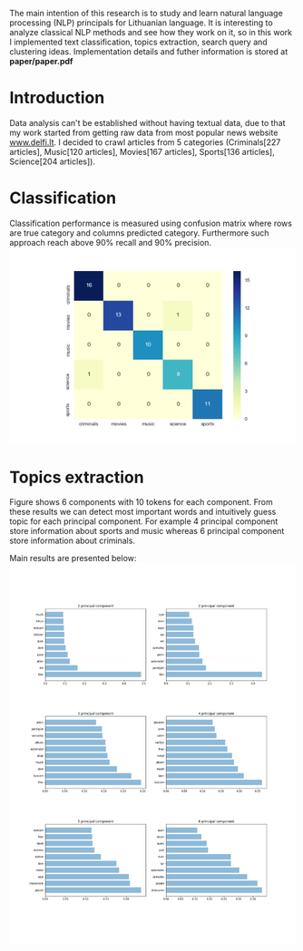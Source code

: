 The main intention of this research is to study and learn natural language processing (NLP) principals  for Lithuanian language. It is interesting to analyze classical NLP methods and see how they work on it, so in this work I implemented text classification, topics extraction, search query and clustering ideas. Implementation details and futher information is stored at **paper/paper.pdf**

# Introduction
Data analysis can't be established without having textual data, due to that my work started from getting raw data from most popular news website www.delfi.lt. I decided to crawl articles from 5 categories (Criminals[227 articles], Music[120 articles], Movies[167 articles], Sports[136 articles], Science[204 articles]).
# Classification

Classification performance is measured using confusion matrix where rows are
true category and columns predicted category. Furthermore such approach reach above 90% recall and 90% precision.
![GitHub Logo](/visualizations/confussion_matrix.png)

# Topics extraction
Figure shows 6 components with 10 tokens for each component. From these results we can detect most important words and intuitively guess topic for each principal component. For example 4 principal component store information about  sports and music whereas 6 principal component store information about criminals.

Main results are presented below:
![GitHub Logo](/visualizations/main_term_components.png)